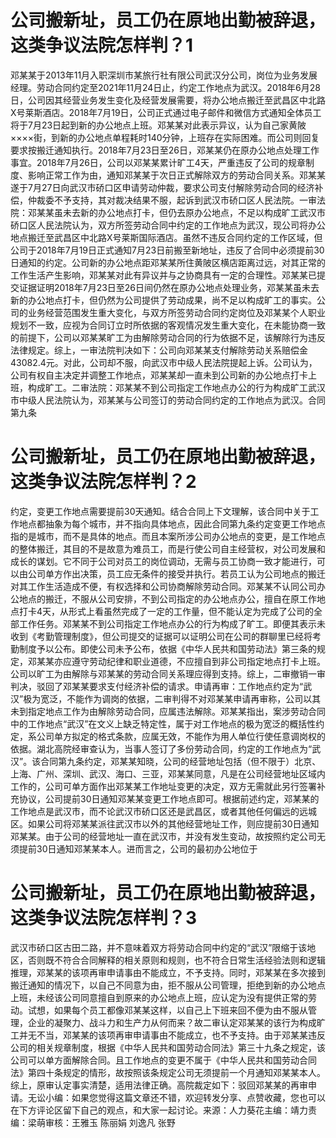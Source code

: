 # 公司搬新址，员工仍在原地出勤被辞退，这类争议法院怎样判？1

邓某某于2013年11月入职深圳市某旅行社有限公司武汉分公司，岗位为业务发展经理。劳动合同约定至2021年11月24日止，约定工作地点为武汉。2018年6月28日，公司因其经营业务发生变化及经营发展需要，将办公地点搬迁至武昌区中北路X号莱斯酒店。2018年7月19日，公司正式通过电子邮件和微信方式通知全体员工将于7月23日起到新的办公地点上班。邓某某对此表示异议，认为自己家黄陂××××街，到新的办公地点单程耗时140分钟，上班存在实际困难。而公司则回复要求按搬迁通知执行。2018年7月23日至26日，邓某某仍在原办公地点处理工作事宜。2018年7月26日，公司以邓某某累计旷工4天，严重违反了公司的规章制度、影响正常工作为由，通知邓某某于次日正式解除双方的劳动合同关系。邓某某遂于7月27日向武汉市硚口区申请劳动仲裁，要求公司支付解除劳动合同的经济补偿，仲裁委不予支持，其对裁决结果不服，起诉到武汉市硚口区人民法院。一审法院：邓某某虽未去新的办公地点打卡，但仍去原办公地点，不足以构成旷工武汉市硚口区人民法院认为，双方所签劳动合同中约定的工作地点为武汉，现公司将办公地点搬迁至武昌区中北路X号莱斯国际酒店。虽然不违反合同约定的工作区域，但公司于2018年7月19日正式通知7月23日前搬至新地址，违反了合同中必须提前30日通知的约定。公司新的办公地点距邓某某所住黄陂区横店距离过远，对其正常的工作生活产生影响，邓某某对此有异议并与之协商具有一定的合理性。邓某某已提交证据证明2018年7月23日至26日间仍然在原办公地点处理业务，邓某某虽未去新的办公地点打卡，但仍然为公司提供了劳动成果，尚不足以构成旷工的事实。公司的业务经营范围发生重大变化，与双方所签劳动合同约定岗位及邓某某个人职业规划不一致，应视为合同订立时所依据的客观情况发生重大变化，在未能协商一致的前提下，公司以邓某某旷工为由解除劳动合同的行为依据不足，该解除行为违反法律规定。综上，一审法院判决如下：公司向邓某某支付解除劳动关系赔偿金43082.4元。对此，公司却不服，向武汉市中级人民法院提起上诉。公司认为，公司有权自主决定并调整工作地点，邓某某却一直未到公司新的办公地点打卡上班，构成旷工。二审法院：邓某某不到公司指定工作地点办公的行为构成旷工武汉市中级人民法院认为，邓某某与公司签订的劳动合同约定的工作地点为武汉。合同第九条

# 公司搬新址，员工仍在原地出勤被辞退，这类争议法院怎样判？2

约定，变更工作地点需要提前30天通知。结合合同上下文理解，该合同中关于工作地点都抽象为每个城市，并不指向具体地点，因此合同第九条约定变更工作地点指的是城市，而不是具体的地点。而且本案所涉公司办公地点的变更，是工作地点的整体搬迁，其目的不是故意为难员工，而是行使公司自主经营权，对公司发展和成长的谋划。它不同于公司对员工的岗位调动，无需与员工协商一致才能进行，可以由公司单方作出决策，员工应无条件的接受并执行。若员工认为公司地点的搬迁对其工作生活造成不便，有权选择和公司协商解除劳动合同。邓某某不认同公司办公地点的搬迁，不服从公司安排，不到公司指定的办公地点办公，擅自在原工作地点打卡4天，从形式上看虽然完成了一定的工作量，但不能认定为完成了公司的全部工作任务。邓某某不到公司指定工作地点办公的行为构成了旷工。即便其表示未收到《考勤管理制度》，但公司提交的证据可以证明公司在公司的群聊里已经将考勤制度予以公布。即使公司未予公布，依据《中华人民共和国劳动法》第三条的规定，邓某某亦应遵守劳动纪律和职业道德，不应擅自到非公司指定地点打卡上班。公司以旷工为由解除与邓某某的劳动合同关系理应得到支持。综上，二审撤销一审判决，驳回了邓某某要求支付经济补偿的请求。申请再审：工作地点约定为“武汉”极为宽泛，不能作为调岗的依据，二审判得不对邓某某申请再审称，公司以其未到指定地点工作为由解除劳动合同，应属违法解除。邓某某指出，案涉劳动合同中的工作地点“武汉”在文义上缺乏特定性，属于对工作地点的极为宽泛的概括性约定，系公司单方拟定的格式条款，应属无效，不能作为用人单位行使任意调岗权的依据。湖北高院经审查认为，当事人签订了多份劳动合同，约定的工作地点为“武汉”。该合同第九条约定，邓某某知晓，公司的经营地址包括（但不限于）北京、上海、广州、深圳、武汉、海口、三亚，邓某某同意，凡是在公司经营地址区域内工作的，公司可单方面作出邓某某工作地址变更的决定，双方无需就此另行签署补充协议，公司提前30日通知邓某某变更工作地点即可。根据前述约定，邓某某的工作地点是武汉市，而不论武汉市硚口区还是武昌区，或者其他任何偏远的远城区。如果公司将邓某某派往武汉市以外的其他经营地址工作，则应提前30日通知邓某某。由于公司的经营地址一直在武汉市，并没有发生变动，故按照约定公司无须提前30日通知邓某某本人。进而言之，公司的最初办公地位于

# 公司搬新址，员工仍在原地出勤被辞退，这类争议法院怎样判？3

武汉市硚口区古田二路，并不意味着双方将劳动合同中约定的“武汉”限缩于该地区，否则既不符合合同解释的相关原则和规则，也不符合日常生活经验法则和逻辑推理，邓某某的该项再审申请事由不能成立，不予支持。同时，邓某某在多次接到搬迁通知的情况下，以自己不同意为由，拒不服从公司管理，拒绝到新的办公地点上班，未经该公司同意擅自到原来的办公地点上班，应认定为没有提供正常的劳动。试想，如果每个员工都像邓某某这样，以自己上下班来回不便为由不服从管理，企业的凝聚力、战斗力和生产力从何而来？故二审认定邓某某的该行为构成旷工并无不当，邓某某的该项再审申请事由不能成立，也不予支持。由于邓某某违反公司的相关规章制度，根据《中华人民共和国劳动合同法》第三十九条之规定，该公司可以单方面解除合同。且工作地点的变更不属于《中华人民共和国劳动合同法》第四十条规定的情形，故按照该条规定公司无须提前一个月通知邓某某本人。综上，原审认定事实清楚，适用法律正确。高院裁定如下：驳回邓某某的再审申请。无讼小编：如果您觉得这篇文章还不错，欢迎转发分享、点赞收藏，您也可以在下方评论区留下自己的观点，和大家一起讨论。来源：人力葵花主编：靖力责编：梁萌审核：王雅玉 陈丽娟 刘逸凡 张野

